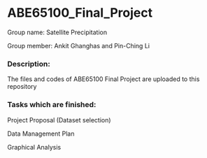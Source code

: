# ABE65100_Final_Project

Group name: Satellite Precipitation 

Group member: Ankit Ghanghas and Pin-Ching Li 

### Description:

The files and codes of ABE65100 Final Project are uploaded to this repository 

### Tasks which are finished: 

Project Proposal (Dataset selection)

Data Management Plan 

Graphical Analysis

